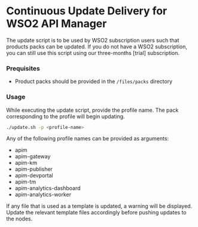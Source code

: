 # Continuous Update Delivery for WSO2 API Manager

The update script is to be used by WSO2 subscription users such that products packs can be updated. If you do not have a WSO2 subscription, you can still use this script using our three-months [trial] subscription.

### Prequisites
* Product packs should be provided in the `/files/packs` directory

### Usage
While executing the update script, provide the profile name. The pack corresponding to the profile will begin updating.
```bash
./update.sh -p <profile-name>
```
Any of the following profile names can be provided as arguments:
* apim
* apim-gateway
* apim-km
* apim-publisher
* apim-devportal
* apim-tm
* apim-analytics-dashboard
* apim-analytics-worker

If any file that is used as a template is updated, a warning will be displayed. Update the relevant template files accordingly before pushing updates to the nodes.
